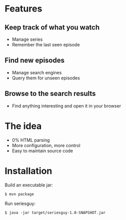 # Features

## Keep track of what you watch
* Manage series
* Remember the last seen episode

## Find new episodes
* Manage search engines
* Query them for unseen episodes

## Browse to the search results
* Find anything interesting and open it in your browser

# The idea
* 0% HTML parsing
* More configuration, more control
* Easy to maintain source code

# Installation
Build an executable jar:

    $ mvn package

Run seriesguy:

    $ java -jar target/seriesguy-1.0-SNAPSHOT.jar 